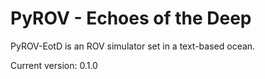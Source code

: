 # PyROV - Echoes of the Deep
PyROV-EotD is an ROV simulator set in a text-based ocean. 

Current version: 0.1.0
